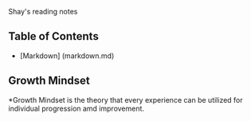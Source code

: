 Shay's reading  notes

## Table of Contents
- [Markdown] (markdown.md)

## Growth Mindset
*Growth Mindset is the theory that every experience can be utilized for individual progression amd improvement.  
